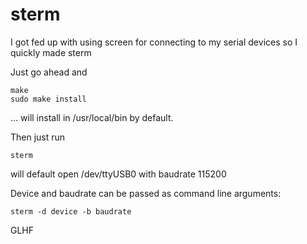 # sterm

I got fed up with using screen for connecting to my serial devices so I quickly made sterm

Just go ahead and
```
make
sudo make install
```
... will install in /usr/local/bin by default.

Then just run

```
sterm
```

will default open /dev/ttyUSB0 with baudrate 115200

Device and baudrate can be passed as command line arguments:

```
sterm -d device -b baudrate
```

GLHF
